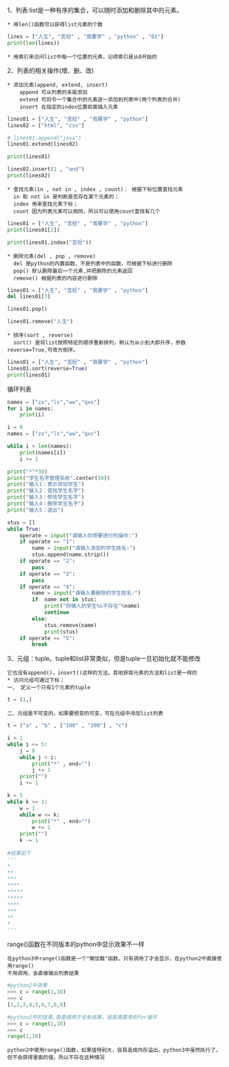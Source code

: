 1、列表:list是一种有序的集合，可以随时添加和删除其中的元素。

    * 用len()函数可以获得list元素的个数

```python
lines = ["人生", "苦短" , "我要学" , "python" , "01"]
print(len(lines))
```    
    * 用索引来访问list中每一个位置的元素，记得索引是从0开始的
    
2、列表的相关操作(增、删、改)

    * 添加元素(append, extend, insert)
        append 可从列表的末尾添加
        extend 可将令一个集合中的元素逐一添加到列表中(两个列表的合并)
        insert 在指定的index位置前面插入元素
     
```python
lines01 = ["人生", "苦短" , "我要学" , "python"]
lines02 = ["html", "css"]

# lines01.append("java")
lines01.extend(lines02)

print(lines01)

lines02.insert(1 , "and")
print(lines02)
``` 

    * 查找元素(in , not in , index , count)： 根据下标位置查找元素
      in 和 not in 是判断是否存在某个元素的；
      index 用来查找元素下标；
      count 因为列表元素可以相同，所以可以使用count查找有几个
      
```python
lines01 = ["人生", "苦短" , "我要学" , "python"]
print(lines01[2])

print(lines01.index("苦短"))
```  

    * 删除元素(del , pop , remove)
      del 是python的内置函数，不是列表中的函数，可根据下标进行删除
      pop() 默认删除最后一个元素,并把删除的元素返回
      remove() 根据列表的内容进行删除
      
```python
lines01 = ["人生", "苦短" , "我要学" , "python"]
del lines01[3]

lines01.pop()

lines01.remove("人生")
```

    * 排序(sort , reverse)
      sort() 是将list按照特定的顺序重新排列，默认为从小到大即升序，参数reverse=True,可改为倒序。
      
```python
lines01 = ["人生", "苦短" , "我要学" , "python"]
lines01.sort(reverse=True)
print(lines01)
``` 

循环列表

```python
names = ["zs","ls","ww","qxx"]
for i in names:
	print(i)
```

```python
i = 0
names = ["zs","ls","ww","qxx"]

while i < len(names):
	print(names[i])
	i += 1
```
```python
print("*"*30)
print("学生名字管理系统".center(50))
print("输入1：表示添加学生")
print("输入2：查找学生名字")
print("输入3：修改学生名字")
print("输入4：删除学生名字")
print("输入5：退出")

stus = []
while True:
    operate = input("请输入你想要进行的操作:")
    if operate == "1":
        name = input("请输入添加的学生姓名:")
        stus.append(name.strip())
    if operate == "2":
        pass
    if operate == "3":
        pass
    if operate == "4":
        name = input("请输入要删除的学生姓名:")
        if  name not in stus:
            print("你输入的学生%s不存在"%name)
            continue
        else:
            stus.remove(name)
            print(stus)
    if operate == "5":
        break
```

3、元组：tuple。tuple和list非常类似，但是tuple一旦初始化就不能修改

    它也没有append()，insert()这样的方法。其他获取元素的方法和list是一样的
    * 访问元组可通过下标；
    一、 定义一个只有1个元素的tuple
```python
t = (1,)
```
    二、元组是不可变的，如果要想变的可变，可在元组中添加list列表

```python
t = ("a" , "b" , ["100" , "200"] , "c")
```  

```python
i = 1
while i <= 5:
    j = 0
    while j < i:
        print("*" , end="")
        j += 1
    print("")
    i += 1

k = 5
while k >= 1:
    w = 1
    while w <= k:
        print("*" , end="")
        w += 1
    print("")
    k -= 1
    
#结果如下
'''
*
**
***
****
*****
*****
****
***
**
*
'''
```  

range()函数在不同版本的python中显示效果不一样	

	在python3中range()函数是一个"懒加载"函数，只有调用了才会显示，在python2中直接使用range()
	不用调用，会直接输出列表结果

```python
#python2中效果
>>> c = range(1,10)
>>> c
[1,2,3,4,5,6,7,8,9]
```

```python
#python3中的效果,需要调用才会有结果，就是需要用到for循环
>>> c = range(1,10)
>>> c
range(1,10)
```
	python2中使用range()函数，如果值特别大，容易造成内存溢出，python3中虽然执行了，但不会获得里面的值，所以不存在这种情况


